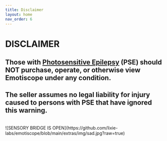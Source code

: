 ```yaml
---
title: Disclaimer
layout: home
nav_order: 6
---
```


# **DISCLAIMER**

## **Those with [Photosensitive Epilepsy](https://en.wikipedia.org/wiki/Photosensitive_epilepsy) (PSE) should NOT purchase, operate, or otherwise view Emotiscope under any condition.**

## **The seller assumes no legal liability for injury caused to persons with PSE that have ignored this warning.**

<br>
![SENSORY BRIDGE IS OPEN](https://github.com/lixie-labs/emotiscope/blob/main/extras/img/sad.jpg?raw=true)
